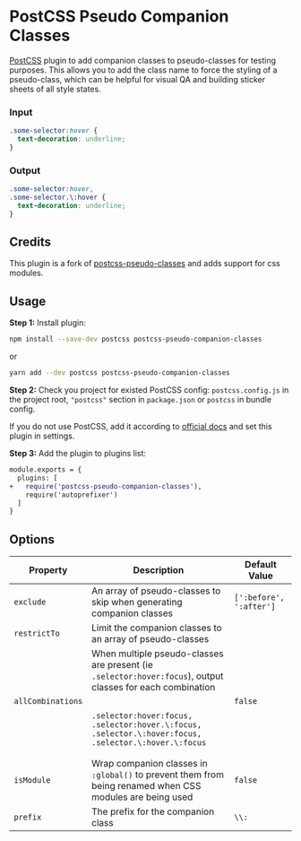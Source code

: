 # PostCSS Pseudo Companion Classes

[PostCSS] plugin to add companion classes to pseudo-classes for testing purposes. This allows you to add the class name to force the styling of a pseudo-class,
which can be helpful for visual QA and building sticker sheets of all style states.
### Input

```css
.some-selector:hover {
  text-decoration: underline;
}
```
### Output

```css
.some-selector:hover,
.some-selector.\:hover {
  text-decoration: underline;
}
```

[PostCSS]: https://github.com/postcss/postcss

## Credits
This plugin is a fork of [postcss-pseudo-classes](https://github.com/giuseppeg/postcss-pseudo-classes) and adds support for css modules.

## Usage

**Step 1:** Install plugin:

```sh
npm install --save-dev postcss postcss-pseudo-companion-classes
```
or

```sh
yarn add --dev postcss postcss-pseudo-companion-classes
```

**Step 2:** Check you project for existed PostCSS config: `postcss.config.js`
in the project root, `"postcss"` section in `package.json`
or `postcss` in bundle config.

If you do not use PostCSS, add it according to [official docs]
and set this plugin in settings.

**Step 3:** Add the plugin to plugins list:

```diff
module.exports = {
  plugins: [
+   require('postcss-pseudo-companion-classes'),
    require('autoprefixer')
  ]
}
```

[official docs]: https://github.com/postcss/postcss#usage

## Options
| Property | Description | Default Value |
| --- | --- | --- |
| `exclude` | An array of pseudo-classes to skip when generating companion classes | `[':before', ':after']` |
| `restrictTo` | Limit the companion classes to an array of pseudo-classes | |
| `allCombinations` | When multiple pseudo-classes are present (ie `.selector:hover:focus`), output classes for each combination <br><br> <pre lang="css"><code>.selector:hover:focus,&#13;.selector:hover.\\:focus,&#13;.selector.\\:hover:focus,&#13;.selector.\\:hover.\\:focus</code></pre> | `false` |
| `isModule` | Wrap companion classes in `:global()` to prevent them from being renamed when CSS modules are being used | `false`
| `prefix` | The prefix for the companion class | `\\:` |


